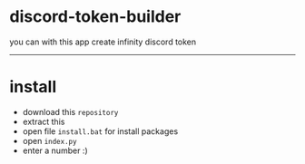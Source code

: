 # discord-token-builder
you can with this app create infinity discord token
___________________________
# install
- download this `repository`
- extract this
- open file `install.bat` for install packages
- open `index.py`
- enter a number :)
